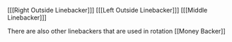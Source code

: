 [[[Right Outside Linebacker]]]
[[[Left Outside Linebacker]]]
[[[Middle Linebacker]]]

There are also other linebackers that are used in rotation 
[[Money Backer]]


